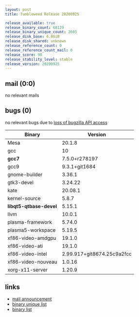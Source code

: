 ```yaml
---
layout: post
title: Tumbleweed Release 20200925

release_available: true
release_binary_count: 68129
release_binary_unique_count: 2693
release_disk_base: 6.0GiB
release_disk_shared: unknown
release_reference_count: 0
release_reference_count_mail: 0
release_score: 98
release_stability_level: stable
release_version: 20200925
---
```


## mail (0:0)

no relevant mails

## bugs (0)

<!--more-->

no relevant bugs due to [loss of bugzilla API access](https://bugzilla.opensuse.org/show_bug.cgi?id=1157722)

Binary | Version
--- | ---
Mesa | 20.1.8
gcc | 10
**gcc7** | 7.5.0+r278197
gcc9 | 9.3.1+git1684
gnome-builder | 3.36.1
gtk3-devel | 3.24.22
kate | 20.08.1
kernel-source | 5.8.7
**libqt5-qtbase-devel** | 5.15.1
llvm | 10.0.1
plasma-framework | 5.74.0
plasma5-workspace | 5.19.5
xf86-video-amdgpu | 19.1.0
xf86-video-ati | 19.1.0
xf86-video-intel | 2.99.917+git8674.25c9a2fcc
xf86-video-nouveau | 1.0.16
xorg-x11-server | 1.20.9

## links

- [mail announcement](https://lists.opensuse.org/opensuse-factory/2020-09/msg00201.html)
- [binary unique list](http://download.opensuse.org/history/20200925/rpm.unique.list)
- [binary list](http://download.opensuse.org/history/20200925/rpm.list)

